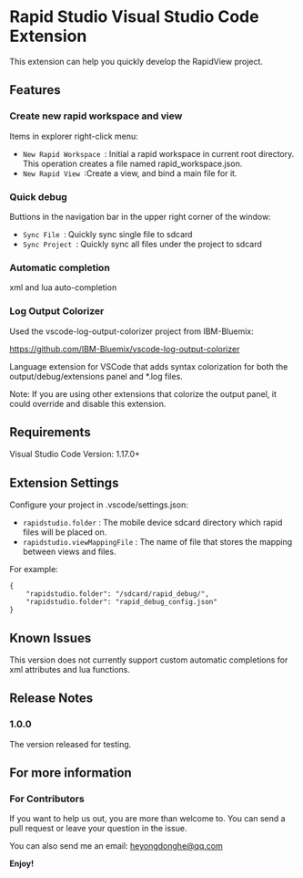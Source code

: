 # Rapid Studio Visual Studio Code Extension

This extension can help you quickly develop the RapidView project.

## Features
### Create new rapid workspace and view

Items in explorer right-click menu:

* `New Rapid Workspace `: Initial a rapid workspace in current root directory. This operation creates a file named rapid_workspace.json.
* `New Rapid View `:Create a view, and bind a main file for it.

### Quick debug

Buttions in the navigation bar in the upper right corner of the window:

* `Sync File `: Quickly sync single file to sdcard
* `Sync Project `: Quickly sync all files under the project to sdcard

### Automatic completion 

xml and lua auto-completion

### Log Output Colorizer

Used the vscode-log-output-colorizer project from IBM-Bluemix:

<https://github.com/IBM-Bluemix/vscode-log-output-colorizer>

Language extension for VSCode that adds syntax colorization for both the output/debug/extensions panel and *.log files.

Note: If you are using other extensions that colorize the output panel, it could override and disable this extension.


## Requirements

Visual Studio Code Version: 1.17.0+

## Extension Settings

Configure your project in .vscode/settings.json:

* `rapidstudio.folder` : The mobile device sdcard directory which rapid files will be placed on.
* `rapidstudio.viewMappingFile` : The name of file that stores the mapping between views and files.

For example:
```
{
    "rapidstudio.folder": "/sdcard/rapid_debug/",
    "rapidstudio.folder": "rapid_debug_config.json"
}
```


## Known Issues

This version does not currently support custom automatic completions for xml attributes and lua functions.

## Release Notes

### 1.0.0

The version released for testing.


## For more information

### For Contributors
If you want to help us out, you are more than welcome to. You can send a pull request or leave your question in the issue.

You can also send me an email: <heyongdonghe@qq.com>

**Enjoy!**
